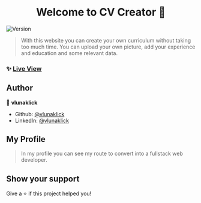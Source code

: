 <h1 align="center">Welcome to CV Creator 👋</h1>
<p>
  <img alt="Version" src="https://img.shields.io/badge/version-1.0.0-blue.svg?cacheSeconds=2592000" />
</p>

> With this website you can create your own curriculum without taking too much time. You can upload your own picture, add your experience and education and some relevant data.

### ✨ [Live View](https://vlunaklick.github.io/cv_creator/)

## Author

👤 **vlunaklick**

* Github: [@vlunaklick](https://github.com/vlunaklick)
* LinkedIn: [@vlunaklick](https://linkedin.com/in/vlunaklick)

## My Profile

> In my profile you can see my route to convert into a fullstack web developer.

## Show your support

Give a ⭐️ if this project helped you!

